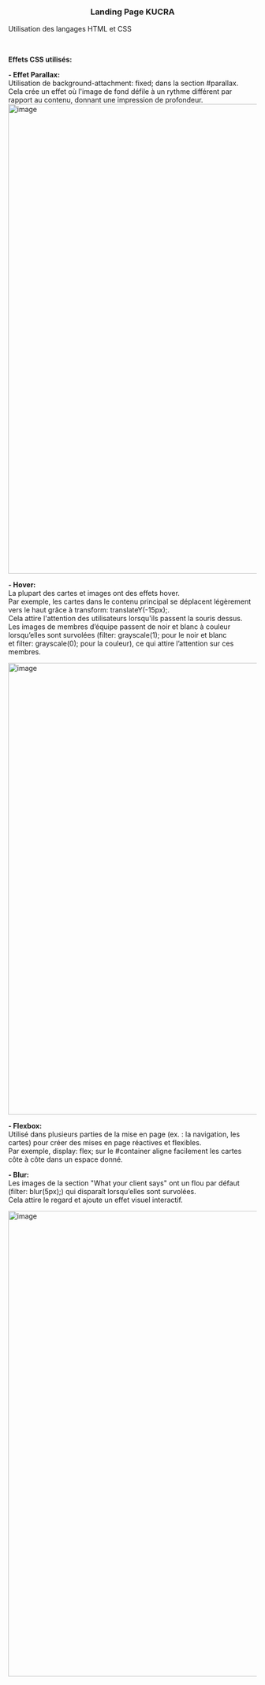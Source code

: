 <h3 align="center">Landing Page KUCRA</h3>

<p align="left">Utilisation des langages HTML et CSS</p>
<br>

**Effets CSS utilisés:**

__- Effet Parallax:<br>__
  Utilisation de background-attachment: fixed; dans la section #parallax.<br>
  Cela crée un effet où l'image de fond défile à un rythme différent par rapport au contenu, donnant une impression de profondeur.<br>
<img width="952" alt="image" src="https://github.com/user-attachments/assets/9157614a-7630-44d5-8bf3-9697bb2256a7"><br>

  
__- Hover:<br>__
La plupart des cartes et images ont des effets hover. <br>
  Par exemple, les cartes dans le contenu principal se déplacent légèrement vers le haut grâce à transform: translateY(-15px);. <br>
  Cela attire l'attention des utilisateurs lorsqu'ils passent la souris dessus.<br>
Les images de membres d’équipe passent de noir et blanc à couleur lorsqu’elles sont survolées (filter: grayscale(1); pour le noir et blanc<br>
  et filter: grayscale(0); pour la couleur), ce qui attire l’attention sur ces membres.<br>

  <img width="916" alt="image" src="https://github.com/user-attachments/assets/98aa8e38-af3e-4ecf-834e-132643659c5c"><br>

__- Flexbox:<br>__
Utilisé dans plusieurs parties de la mise en page (ex. : la navigation, les cartes) pour créer des mises en page réactives et flexibles.<br>
Par exemple, display: flex; sur le #container aligne facilement les cartes côte à côte dans un espace donné.<br>

__- Blur:<br>__
Les images de la section "What your client says" ont un flou par défaut (filter: blur(5px);) qui disparaît lorsqu’elles sont survolées.<br>
  Cela attire le regard et ajoute un effet visuel interactif.<br>

<img width="944" alt="image" src="https://github.com/user-attachments/assets/1153b465-796a-40e9-98b7-a5554b540d10">
